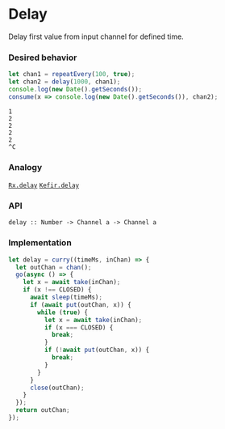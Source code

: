# Delay

Delay first value from input channel for defined time.

### Desired behavior

```js
let chan1 = repeatEvery(100, true);
let chan2 = delay(1000, chan1);
console.log(new Date().getSeconds());
consume(x => console.log(new Date().getSeconds()), chan2);
```

```
1
2
2
2
2
^C
```

### Analogy

[`Rx.delay`](http://reactivex.io/documentation/operators/delay.html) [`Kefir.delay`](https://rpominov.github.io/kefir/#delay)

### API

```
delay :: Number -> Channel a -> Channel a
```

### Implementation

```js
let delay = curry((timeMs, inChan) => {
  let outChan = chan();
  go(async () => {
    let x = await take(inChan);
    if (x !== CLOSED) {
      await sleep(timeMs);
      if (await put(outChan, x)) {
        while (true) {
          let x = await take(inChan);
          if (x === CLOSED) {
            break;
          }
          if (!await put(outChan, x)) {
            break;
          }
        }
      }
      close(outChan);
    }
  });
  return outChan;
});
```

